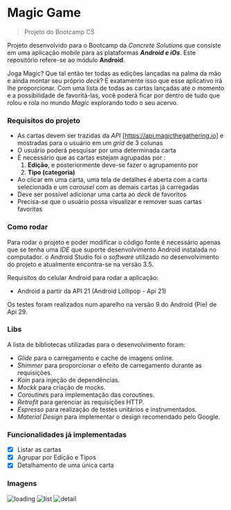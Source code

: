 # Magic Game
> Projeto do Bootcamp CS

Projeto desenvolvido para o Bootcamp da *Concrete Solutions* que consiste em uma aplicação *mobile* para as plataformas **_Android e iOs_**. Este repositório refere-se ao módulo **Android**. 

Joga Magic? Que tal então ter todas as edições lançadas na palma da mão e ainda montar seu próprio _deck_? É exatamente isso que esse aplicativo irá lhe proporcionar. Com uma lista de todas as cartas lançadas até o momento e a possibilidade de favoritá-las, você poderá ficar por dentro de tudo que rolou e rola no mundo _Magic_ explorando todo o seu acervo.

### Requisitos do projeto

- As cartas devem ser trazidas da _API_ [https://api.magicthegathering.io] e mostradas para o usuário em um _grid_ de 3 colunas
- O usuário poderá pesquisar por uma determinada carta
- É necessário que as cartas estejam agrupadas por :
  1. **Edição**, e posteriormente deve-se fazer o agrupamento por   
  2. **Tipo (categoria)**
 - Ao clicar em uma carta, uma tela de detalhes é aberta com a carta selecionada e um _carousel_ com as demais cartas já carregadas
 - Deve ser possível adicionar uma carta ao _deck_ de favoritos 
 - Precisa-se que o usuário possa visualizar e remover suas cartas favoritas
 
 ### Como rodar
 
 Para rodar o projeto e poder modificar o código fonte é necessário apenas que se tenha uma _IDE_ que suporte desenvolvimento Android instalada no computador. o Android Studio foi o _software_ utilizado no desenvolvimento do projeto e atualmente encontra-se na versão 3.5.
 
 Requisitos do celular Android para rodar a aplicação: 
 - Android a partir da API 21 (Android Lollipop - Api 21)
 
Os testes foram realizados num aparelho na versão 9 do Android (Pie) de Api 29.
 

### Libs

A lista de bibliotecas utilizadas para o desenvolvimento foram: 

- _Glide_ para o carregamento e cache de imagens online.
- _Shimmer_ para proporcionar o efeito de carregamento durante as requisições.
- _Koin_ para injeção de dependências.
- _Mockk_ para criação de mocks.
- _Coroutines_ para implementação das coroutines.
- _Retrofit_ para gerenciar as requisições HTTP.
- _Espresso_ para realização de testes unitários e instrumentados.
- _Material Design_ para implementar o design recomendado pelo Google.

### Funcionalidades já implementadas 

- [x] Listar as cartas
- [x] Agrupar por Edição e Tipos
- [x] Detalhamento de uma única carta

### Imagens 

![loading](https://user-images.githubusercontent.com/37271614/65352655-8ea72300-dbc1-11e9-862e-b65d71307dde.jpg)
![list](https://user-images.githubusercontent.com/37271614/65352547-4a1b8780-dbc1-11e9-996a-1d82fa36820c.jpg)
![detail](https://user-images.githubusercontent.com/37271614/65352569-54d61c80-dbc1-11e9-879b-92814aa44e2a.jpg)

